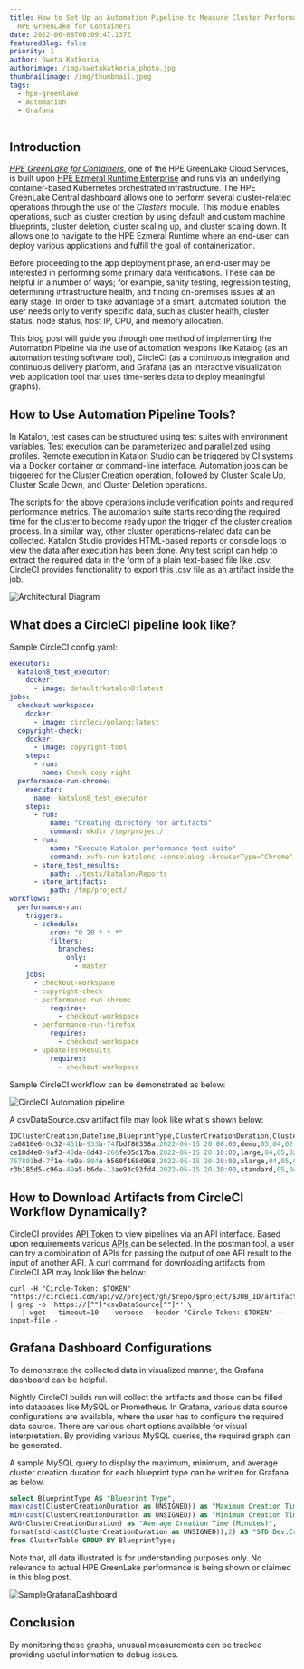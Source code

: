 ```yaml
---
title: How to Set Up an Automation Pipeline to Measure Cluster Performance on
  HPE GreenLake for Containers
date: 2022-06-08T06:09:47.137Z
featuredBlog: false
priority: 1
author: Sweta Katkoria
authorimage: /img/swetakatkoria_photo.jpg
thumbnailimage: /img/thumbnail.jpeg
tags:
  - hpe-greenlake
  - Automation
  - Grafana
---
```

## Introduction

*[HPE GreenLake for Containers](https://www.hpe.com/us/en/greenlake/containers.html)*, one of the HPE GreenLake Cloud Services, is built upon [HPE Ezmeral Runtime Enterprise](https://www.hpe.com/us/en/software/ezmeral-runtime.html) and runs via an underlying container-based Kubernetes orchestrated infrastructure. The HPE GreenLake Central dashboard allows one to perform several cluster-related operations through the use of the *Clusters* module. This module enables operations, such as cluster creation by using default and custom machine blueprints, cluster deletion, cluster scaling up, and cluster scaling down. It allows one to navigate to the HPE Ezmeral Runtime where an end-user can deploy various applications and fulfill the goal of containerization.

Before proceeding to the app deployment phase, an end-user may be interested in performing some primary data verifications. These can be helpful in a number of ways; for example, sanity testing, regression testing, determining infrastructure health, and finding on-premises issues at an early stage. In order to take advantage of a smart, automated solution, the user needs only to verify specific data, such as cluster health, cluster status, node status, host IP, CPU, and memory allocation.

This blog post will guide you through one method of implementing the Automation Pipeline via the use of automation weapons like Katalog (as an automation testing software tool), CircleCI (as a continuous integration and continuous delivery platform, and Grafana (as an interactive visualization web application tool that uses time-series data to deploy meaningful graphs).

## How to Use Automation Pipeline Tools?

In Katalon, test cases can be structured using test suites with environment variables. Test execution can be parameterized and parallelized using profiles. Remote execution in Katalon Studio can be triggered by CI systems via a Docker container or command-line interface. Automation jobs can be triggered for the Cluster Creation operation, followed by Cluster Scale Up, Cluster Scale Down, and Cluster Deletion operations.

The scripts for the above operations include verification points and required performance metrics. The automation suite starts recording the required time for the cluster to become ready upon the trigger of the cluster creation process. In a similar way, other cluster operations-related data can be collected. Katalon Studio provides HTML-based reports or console logs to view the data after execution has been done. Any test script can help to extract the required data in the form of a plain text-based file like .csv. CircleCI provides functionality to export this .csv file as an artifact inside the job. 

![Architectural Diagram](/img/capture.jpg "Architectural Diagram")

## What does a CircleCI pipeline look like?

Sample CircleCI config.yaml:

```yaml
executors:
  katalon8_test_executor:
    docker:
      - image: default/katalon8:latest
jobs:
  checkout-workspace:
    docker:
      - image: circleci/golang:latest
  copyright-check:
    docker:
      - image: copyright-tool
    steps:
      - run:
        name: Check copy right
  performance-run-chrome:
    executor:
      name: katalon8_test_executor
    steps:
      - run:
          name: "Creating directory for artifacts"
          command: mkdir /tmp/project/
      - run:
          name: "Execute Katalon performance test suite"
          command: xvfb-run katalonc -consoleLog -browserType="Chrome" -retry=0 -statusDelay=15 -testSuitePath="Test Suites/PerformanceSuite" -executionProfile='default' -projectPath='/project/sample.prj' --config -webui.autoUpdateDrivers=true
      - store_test_results:
          path: ./tests/katalon/Reports
      - store_artifacts:
          path: /tmp/project/
workflows:
  performance-run:
    triggers:
      - schedule:
          cron: "0 20 * * *"
          filters:
            branches:
              only:
                - master
    jobs:
      - checkout-workspace
      - copyright-check
      - performance-run-chrome
          requires:
            - checkout-workspace
      - performance-run-firefox
          requires:
            - checkout-workspace 
      - updateTestResults
          requires:
            - checkout-workspace 
```

Sample CircleCI workflow can be demonstrated as below: 

![CircleCI Automation pipeline](/img/sample-pipeline.jpg "Sample CircleCI Automation pipeline")

A csvDataSource.csv artifact file may look like what's shown below:

```sql
IDClusterCreation,DateTime,BlueprintType,ClusterCreationDuration,ClusterDeletionDuration,ClusterScaleUpDuration,ClusterScaleDownDuration
2a0810e6-0c32-451b-933b-74fbdf86358a,2022-06-15 20:00:00,demo,05,04,02,02
ce18d4e0-9af3-40da-8d43-266fe05d17ba,2022-06-15 20:10:00,large,04,05,02,02
767801bd-7f1e-4a9a-804e-b560f168d968,2022-06-15 20:20:00,xlarge,04,05,02,02
r3b185d5-c96a-49a5-b6de-13ae93c93fd4,2022-06-15 20:30:00,standard,05,04,02,02
```



## How to Download Artifacts from CircleCI Workflow Dynamically?

CircleCI provides [API Token](https://circleci.com/docs/2.0/managing-api-tokens/#creating-a-personal-api-token) to view pipelines via an API interface. Based upon requirements various [APIs ](https://circleci.com/docs/api/v2/)can be selected. In the postman tool, a user can try a combination of APIs for passing the output of one API result to the input of another API. A curl command for downloading artifacts from CircleCI API may look like the below:

```shell
curl -H "Circle-Token: $TOKEN" "https://circleci.com/api/v2/project/gh/$repo/$project/$JOB_ID/artifacts" | grep -o 'https://[^"]*csvDataSource[^"]*' \
   | wget --timeout=10  --verbose --header "Circle-Token: $TOKEN" --input-file -
```

## Grafana Dashboard Configurations

To demonstrate the collected data in visualized manner, the Grafana dashboard can be helpful. 

Nightly CircleCI builds run will collect the artifacts and those can be filled into databases like MySQL or Prometheus. In Grafana, various data source configurations are available, where the user has to configure the required data source. There are various chart options available for visual interpretation. By providing various MySQL queries, the required graph can be generated. 

A sample MySQL query to display the maximum, minimum, and average cluster creation duration for each blueprint type can be written for Grafana as below.

```sql
select BlueprintType AS "Blueprint Type",
max(cast(ClusterCreationDuration as UNSIGNED)) as "Maximum Creation Time (Minutes)",
min(cast(ClusterCreationDuration as UNSIGNED)) as "Minimum Creation Time (Minutes)",
AVG(ClusterCreationDuration) as "Average Creation Time (Minutes)",
format(std(cast(ClusterCreationDuration as UNSIGNED)),2) AS "STD Dev.Creation Time(Minutes)"
from ClusterTable GROUP BY BlueprintType;
```

Note that, all data illustrated is for understanding purposes only. No relevance to actual HPE GreenLake performance is being shown or claimed in this blog post.

![SampleGrafanaDashboard](/img/sample-chart.jpg "Sample Grafana Dashboard (Data is for illustrative purpose only. Axis are hidden)")

## Conclusion

By monitoring these graphs, unusual measurements can be tracked providing useful information to debug issues.